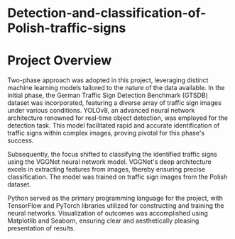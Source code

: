 # Detection-and-classification-of-Polish-traffic-signs

# Project Overview

Two-phase approach was adopted in this project, leveraging distinct machine learning models tailored to the nature of the data available. In the initial phase, the German Traffic Sign Detection Benchmark (GTSDB) dataset was incorporated, featuring a diverse array of traffic sign images under various conditions. YOLOv8, an advanced neural network architecture renowned for real-time object detection, was employed for the detection task. This model facilitated rapid and accurate identification of traffic signs within complex images, proving pivotal for this phase's success.

Subsequently, the focus shifted to classifying the identified traffic signs using the VGGNet neural network model. VGGNet's deep architecture excels in extracting features from images, thereby ensuring precise classification. The model was trained on traffic sign images from the Polish dataset.

Python served as the primary programming language for the project, with TensorFlow and PyTorch libraries utilized for constructing and training the neural networks. Visualization of outcomes was accomplished using Matplotlib and Seaborn, ensuring clear and aesthetically pleasing presentation of results.






